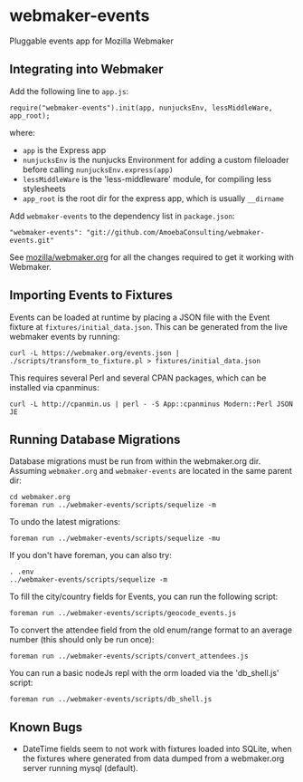 webmaker-events
===============

Pluggable events app for Mozilla Webmaker


Integrating into Webmaker
-------------------------
Add the following line to `app.js`:

    require("webmaker-events").init(app, nunjucksEnv, lessMiddleWare, app_root);

where:
  - `app` is the Express app
  - `nunjucksEnv` is the nunjucks Environment for adding a custom fileloader
    before calling `nunjucksEnv.express(app)`
  - `lessMiddleWare` is the 'less-middleware' module, for compiling less
    stylesheets
  - `app_root` is the root dir for the express app, which is usually `__dirname`

Add `webmaker-events` to the dependency list in `package.json`:

    "webmaker-events": "git://github.com/AmoebaConsulting/webmaker-events.git"

See [mozilla/webmaker.org](
  https://github.com/mozilla/webmaker.org/blob/master/app.js#L70
) for all the changes required to get it working with Webmaker.

Importing Events to Fixtures
----------------------------
Events can be loaded at runtime by placing a JSON file with the Event fixture
at `fixtures/initial_data.json`. This can be generated from the live webmaker
events by running:

    curl -L https://webmaker.org/events.json | ./scripts/transform_to_fixture.pl > fixtures/initial_data.json

This requires several Perl and several CPAN packages, which can be installed
via cpanminus:

    curl -L http://cpanmin.us | perl - -S App::cpanminus Modern::Perl JSON JE

Running Database Migrations
---------------------------
Database migrations must be run from within the webmaker.org dir. Assuming
`webmaker.org` and `webmaker-events` are located in the same parent dir:

    cd webmaker.org
    foreman run ../webmaker-events/scripts/sequelize -m

To undo the latest migrations:

    foreman run ../webmaker-events/scripts/sequelize -mu

If you don't have foreman, you can also try:

    . .env
    ../webmaker-events/scripts/sequelize -m

To fill the city/country fields for Events, you can run the following script:

    foreman run ../webmaker-events/scripts/geocode_events.js

To convert the attendee field from the old enum/range format to an average number (this should only be run once):

    foreman run ../webmaker-events/scripts/convert_attendees.js

You can run a basic nodeJs repl with the orm loaded via the 'db_shell.js' script:

    foreman run ../webmaker-events/scripts/db_shell.js



Known Bugs
----------

  - DateTime fields seem to not work with fixtures loaded into SQLite, when
    the fixtures where generated from data dumped from a webmaker.org server
    running mysql (default).
